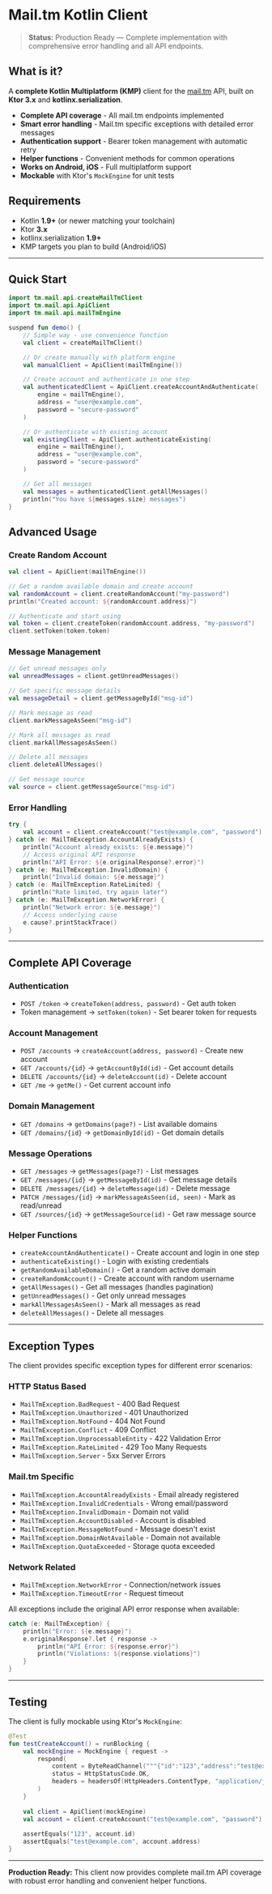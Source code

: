 # Mail.tm Kotlin Client

> **Status:** Production Ready — Complete implementation with comprehensive error handling and all API endpoints.

## What is it?
A **complete Kotlin Multiplatform (KMP)** client for the [mail.tm](https://api.mail.tm) API, built on **Ktor 3.x** and **kotlinx.serialization**.
- **Complete API coverage** - All mail.tm endpoints implemented
- **Smart error handling** - Mail.tm specific exceptions with detailed error messages
- **Authentication support** - Bearer token management with automatic retry
- **Helper functions** - Convenient methods for common operations
- **Works on Android, iOS** - Full multiplatform support
- **Mockable** with Ktor's `MockEngine` for unit tests

## Requirements
- Kotlin **1.9+** (or newer matching your toolchain)
- Ktor **3.x**
- kotlinx.serialization **1.9+**
- KMP targets you plan to build (Android/iOS)

---

## Quick Start

```kotlin
import tm.mail.api.createMailTmClient
import tm.mail.api.ApiClient
import tm.mail.api.mailTmEngine

suspend fun demo() {
    // Simple way - use convenience function
    val client = createMailTmClient()

    // Or create manually with platform engine
    val manualClient = ApiClient(mailTmEngine())

    // Create account and authenticate in one step
    val authenticatedClient = ApiClient.createAccountAndAuthenticate(
        engine = mailTmEngine(),
        address = "user@example.com",
        password = "secure-password"
    )

    // Or authenticate with existing account
    val existingClient = ApiClient.authenticateExisting(
        engine = mailTmEngine(), 
        address = "user@example.com",
        password = "secure-password"
    )

    // Get all messages
    val messages = authenticatedClient.getAllMessages()
    println("You have ${messages.size} messages")
}
```

## Advanced Usage

### Create Random Account
```kotlin
val client = ApiClient(mailTmEngine())

// Get a random available domain and create account
val randomAccount = client.createRandomAccount("my-password")
println("Created account: ${randomAccount.address}")

// Authenticate and start using
val token = client.createToken(randomAccount.address, "my-password")
client.setToken(token.token)
```

### Message Management
```kotlin
// Get unread messages only
val unreadMessages = client.getUnreadMessages()

// Get specific message details
val messageDetail = client.getMessageById("msg-id")

// Mark message as read
client.markMessageAsSeen("msg-id")

// Mark all messages as read
client.markAllMessagesAsSeen()

// Delete all messages
client.deleteAllMessages()

// Get message source
val source = client.getMessageSource("msg-id")
```

### Error Handling
```kotlin
try {
    val account = client.createAccount("test@example.com", "password")
} catch (e: MailTmException.AccountAlreadyExists) {
    println("Account already exists: ${e.message}")
    // Access original API response
    println("API Error: ${e.originalResponse?.error}")
} catch (e: MailTmException.InvalidDomain) {
    println("Invalid domain: ${e.message}")
} catch (e: MailTmException.RateLimited) {
    println("Rate limited, try again later")
} catch (e: MailTmException.NetworkError) {
    println("Network error: ${e.message}")
    // Access underlying cause
    e.cause?.printStackTrace()
}
```

---

## Complete API Coverage

### Authentication
- `POST /token` → `createToken(address, password)` - Get auth token
- Token management → `setToken(token)` - Set bearer token for requests

### Account Management
- `POST /accounts` → `createAccount(address, password)` - Create new account
- `GET /accounts/{id}` → `getAccountById(id)` - Get account details  
- `DELETE /accounts/{id}` → `deleteAccount(id)` - Delete account
- `GET /me` → `getMe()` - Get current account info

### Domain Management
- `GET /domains` → `getDomains(page?)` - List available domains
- `GET /domains/{id}` → `getDomainById(id)` - Get domain details

### Message Operations
- `GET /messages` → `getMessages(page?)` - List messages
- `GET /messages/{id}` → `getMessageById(id)` - Get message details
- `DELETE /messages/{id}` → `deleteMessage(id)` - Delete message
- `PATCH /messages/{id}` → `markMessageAsSeen(id, seen)` - Mark as read/unread
- `GET /sources/{id}` → `getMessageSource(id)` - Get raw message source

### Helper Functions
- `createAccountAndAuthenticate()` - Create account and login in one step
- `authenticateExisting()` - Login with existing credentials  
- `getRandomAvailableDomain()` - Get a random active domain
- `createRandomAccount()` - Create account with random username
- `getAllMessages()` - Get all messages (handles pagination)
- `getUnreadMessages()` - Get only unread messages
- `markAllMessagesAsSeen()` - Mark all messages as read
- `deleteAllMessages()` - Delete all messages

---

## Exception Types

The client provides specific exception types for different error scenarios:

### HTTP Status Based
- `MailTmException.BadRequest` - 400 Bad Request
- `MailTmException.Unauthorized` - 401 Unauthorized  
- `MailTmException.NotFound` - 404 Not Found
- `MailTmException.Conflict` - 409 Conflict
- `MailTmException.UnprocessableEntity` - 422 Validation Error
- `MailTmException.RateLimited` - 429 Too Many Requests
- `MailTmException.Server` - 5xx Server Errors

### Mail.tm Specific
- `MailTmException.AccountAlreadyExists` - Email already registered
- `MailTmException.InvalidCredentials` - Wrong email/password
- `MailTmException.InvalidDomain` - Domain not valid
- `MailTmException.AccountDisabled` - Account is disabled
- `MailTmException.MessageNotFound` - Message doesn't exist
- `MailTmException.DomainNotAvailable` - Domain not available
- `MailTmException.QuotaExceeded` - Storage quota exceeded

### Network Related  
- `MailTmException.NetworkError` - Connection/network issues
- `MailTmException.TimeoutError` - Request timeout

All exceptions include the original API error response when available:
```kotlin
catch (e: MailTmException) {
    println("Error: ${e.message}")
    e.originalResponse?.let { response ->
        println("API Error: ${response.error}")
        println("Violations: ${response.violations}")
    }
}
```

---

## Testing

The client is fully mockable using Ktor's `MockEngine`:

```kotlin
@Test
fun testCreateAccount() = runBlocking {
    val mockEngine = MockEngine { request ->
        respond(
            content = ByteReadChannel("""{"id":"123","address":"test@example.com"}"""),
            status = HttpStatusCode.OK,
            headers = headersOf(HttpHeaders.ContentType, "application/json")
        )
    }
    
    val client = ApiClient(mockEngine)
    val account = client.createAccount("test@example.com", "password")
    
    assertEquals("123", account.id)
    assertEquals("test@example.com", account.address)
}
```

---

**Production Ready:** This client now provides complete mail.tm API coverage with robust error handling and convenient helper functions.
